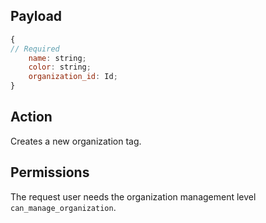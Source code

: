 ## Payload
```js
{
// Required
    name: string;
    color: string;
    organization_id: Id;
}
```

## Action
Creates a new organization tag.

## Permissions
The request user needs the organization management level `can_manage_organization`.
